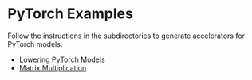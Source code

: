 # PyTorch Examples

Follow the instructions in the subdirectories to generate accelerators for PyTorch models.

- [Lowering PyTorch Models](pytorch-to-llvm/README.md)
- [Matrix Multiplication](pytorch-to-synth/README.md)